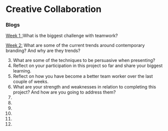 # Creative Collaboration





### Blogs

[Week 1 :](https://medium.com/@c.lovekin/what-is-the-biggest-challenge-with-teamwork-e14f7c4a564e)What is the biggest challenge with teamwork? 

[Week 2:](https://medium.com/@c.lovekin/what-are-some-of-the-current-trends-around-contemporary-branding-80b9b783e6d4) What are some of the current trends around contemporary branding? And why are they trends? 

3. What are some of the techniques to be persuasive when presenting? 
4. Reflect on your participation in this project so far and share your biggest learning. 
5. Reflect on how you have become a better team worker over the last couple of weeks. 
6. What are your strength and weaknesses in relation to completing this project? And how are you going to address them? 
7.
8.
9.
10.
11.
12.

